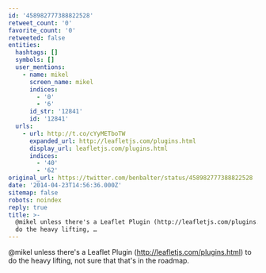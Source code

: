```yaml
---
id: '458982777388822528'
retweet_count: '0'
favorite_count: '0'
retweeted: false
entities:
  hashtags: []
  symbols: []
  user_mentions:
    - name: mikel
      screen_name: mikel
      indices:
        - '0'
        - '6'
      id_str: '12841'
      id: '12841'
  urls:
    - url: http://t.co/cYyMETboTW
      expanded_url: http://leafletjs.com/plugins.html
      display_url: leafletjs.com/plugins.html
      indices:
        - '40'
        - '62'
original_url: https://twitter.com/benbalter/status/458982777388822528
date: '2014-04-23T14:56:36.000Z'
sitemap: false
robots: noindex
reply: true
title: >-
  @mikel unless there's a Leaflet Plugin (http://leafletjs.com/plugins.html) to
  do the heavy lifting, …
---
```


@mikel unless there's a Leaflet Plugin (http://leafletjs.com/plugins.html) to do the heavy lifting, not sure that that's in the roadmap.